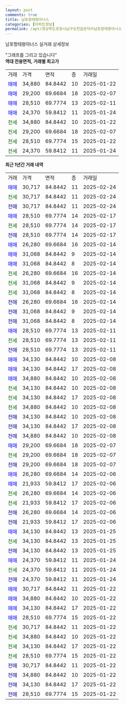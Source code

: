 ```yaml
---
layout: post
comments: true
title: 남포항태왕아너스
categories: [아파트정보]
permalink: /apt/경상북도포항시남구오천읍문덕리남포항태왕아너스
---
```


남포항태왕아너스 실거래 상세정보

<script type="text/javascript">
  google.charts.load('current', {'packages':['line', 'corechart']});
  google.charts.setOnLoadCallback(drawChart);

  function drawChart() {
    var data = new google.visualization.DataTable();
    data.addColumn('date', '거래일');
    data.addColumn('number', "매매");
    data.addColumn('number', "전세");
    data.addColumn('number', "전매");

    data.addRows([[new Date(Date.parse("2025-02-24")), 30717, null, null], [new Date(Date.parse("2025-02-24")), null, 30717, null], [new Date(Date.parse("2025-02-24")), null, null, 30717], [new Date(Date.parse("2025-02-17")), 28510, null, null], [new Date(Date.parse("2025-02-17")), null, 28510, null], [new Date(Date.parse("2025-02-17")), null, null, 28510], [new Date(Date.parse("2025-02-14")), 26280, null, null], [new Date(Date.parse("2025-02-14")), 31068, null, null], [new Date(Date.parse("2025-02-14")), 31068, null, null], [new Date(Date.parse("2025-02-14")), null, 26280, null], [new Date(Date.parse("2025-02-14")), null, 31068, null], [new Date(Date.parse("2025-02-14")), null, 31068, null], [new Date(Date.parse("2025-02-14")), null, null, 26280], [new Date(Date.parse("2025-02-14")), null, null, 31068], [new Date(Date.parse("2025-02-14")), null, null, 31068], [new Date(Date.parse("2025-02-11")), 28510, null, null], [new Date(Date.parse("2025-02-11")), null, 28510, null], [new Date(Date.parse("2025-02-11")), null, null, 28510], [new Date(Date.parse("2025-02-08")), 34130, null, null], [new Date(Date.parse("2025-02-08")), 34130, null, null], [new Date(Date.parse("2025-02-08")), 34880, null, null], [new Date(Date.parse("2025-02-08")), null, 34130, null], [new Date(Date.parse("2025-02-08")), null, 34130, null], [new Date(Date.parse("2025-02-08")), null, 34880, null], [new Date(Date.parse("2025-02-08")), null, null, 34130], [new Date(Date.parse("2025-02-08")), null, null, 34130], [new Date(Date.parse("2025-02-08")), null, null, 34880], [new Date(Date.parse("2025-02-07")), 29200, null, null], [new Date(Date.parse("2025-02-07")), null, 29200, null], [new Date(Date.parse("2025-02-07")), null, null, 29200], [new Date(Date.parse("2025-02-06")), 26280, null, null], [new Date(Date.parse("2025-02-06")), 21933, null, null], [new Date(Date.parse("2025-02-06")), null, 26280, null], [new Date(Date.parse("2025-02-06")), null, 21933, null], [new Date(Date.parse("2025-02-06")), null, null, 26280], [new Date(Date.parse("2025-02-06")), null, null, 21933], [new Date(Date.parse("2025-01-25")), 34130, null, null], [new Date(Date.parse("2025-01-25")), null, 34130, null], [new Date(Date.parse("2025-01-25")), null, null, 34130], [new Date(Date.parse("2025-01-24")), 24370, null, null], [new Date(Date.parse("2025-01-24")), null, 24370, null], [new Date(Date.parse("2025-01-24")), null, null, 24370], [new Date(Date.parse("2025-01-22")), 30717, null, null], [new Date(Date.parse("2025-01-22")), 34880, null, null], [new Date(Date.parse("2025-01-22")), 34130, null, null], [new Date(Date.parse("2025-01-22")), 28510, null, null], [new Date(Date.parse("2025-01-22")), null, 30717, null], [new Date(Date.parse("2025-01-22")), null, 34880, null], [new Date(Date.parse("2025-01-22")), null, 34130, null], [new Date(Date.parse("2025-01-22")), null, 28510, null], [new Date(Date.parse("2025-01-22")), null, null, 30717], [new Date(Date.parse("2025-01-22")), null, null, 34880], [new Date(Date.parse("2025-01-22")), null, null, 34130], [new Date(Date.parse("2025-01-22")), null, null, 28510]]);

    var options = {
      hAxis: {
        format: 'yyyy/MM/dd'
      },    
      lineWidth: 0,
      pointsVisible: true,    
      title: '최근 1년간 유형별 실거래가 분포',
      legend: { position: 'bottom' }
    };

    var formatter = new google.visualization.NumberFormat({pattern:'###,###'} );
    formatter.format(data, 1);
    formatter.format(data, 2);
    
    setTimeout(function() {
        var chart = new google.visualization.LineChart(document.getElementById('columnchart_material'));
        chart.draw(data, (options));
        document.getElementById('loading').style.display = 'none';
    }, 200);
  }
</script>


<div id="loading" style="z-index:20; display: block; margin-left: 0px">"그래프를 그리고 있습니다"</div>
<div id="columnchart_material" style="width: 95%; margin-left: 0px; display: block"></div>
<!-- contents start -->
<b>역대 전용면적, 거래별 최고가</b>
<table class="sortable">
    <tr>
      <td>거래</td>
      <td>가격</td>
      <td>면적</td>
      <td>층</td>
      <td>거래일</td>
    </tr>
        <tr>
          <td><a style="color: blue">매매</a></td>
          <td>34,880</td>
          <td>84.8442</td>
          <td>10</td>
          <td>2025-01-22</td>
        </tr>            <tr>
          <td><a style="color: blue">매매</a></td>
          <td>29,200</td>
          <td>69.6684</td>
          <td>18</td>
          <td>2025-02-07</td>
        </tr>            <tr>
          <td><a style="color: blue">매매</a></td>
          <td>28,510</td>
          <td>69.7774</td>
          <td>13</td>
          <td>2025-02-11</td>
        </tr>            <tr>
          <td><a style="color: blue">매매</a></td>
          <td>24,370</td>
          <td>59.8412</td>
          <td>11</td>
          <td>2025-01-24</td>
        </tr>        
        <tr>
              <td><a style="color: darkgreen">전세</a></td>
              <td>34,880</td>
              <td>84.8442</td>
              <td>10</td>
              <td>2025-01-22</td>
            </tr>            <tr>
              <td><a style="color: darkgreen">전세</a></td>
              <td>29,200</td>
              <td>69.6684</td>
              <td>18</td>
              <td>2025-02-07</td>
            </tr>            <tr>
              <td><a style="color: darkgreen">전세</a></td>
              <td>28,510</td>
              <td>69.7774</td>
              <td>15</td>
              <td>2025-01-22</td>
            </tr>            <tr>
              <td><a style="color: darkgreen">전세</a></td>
              <td>24,370</td>
              <td>59.8412</td>
              <td>11</td>
              <td>2025-01-24</td>
            </tr>        
    
</table>

<b>최근 1년간 거래 내역</b>

<table class="sortable">
    <tr>
      <td>거래</td>
      <td>가격</td>
      <td>면적</td>
      <td>층</td>
      <td>거래일</td>
    </tr>
    <tr>
      <td><a style="color: blue">매매</a></td>
      <td>30,717</td>
      <td>84.8442</td>
      <td>11</td>
      <td>2025-02-24</td>
    </tr>          <tr>
      <td><a style="color: darkgreen">전세</a></td>
      <td>30,717</td>
      <td>84.8442</td>
      <td>11</td>
      <td>2025-02-24</td>
    </tr>          <tr>
      <td><a style="color: darkblue">전매</a></td>
      <td>30,717</td>
      <td>84.8442</td>
      <td>11</td>
      <td>2025-02-24</td>
    </tr>          <tr>
      <td><a style="color: blue">매매</a></td>
      <td>28,510</td>
      <td>69.7774</td>
      <td>14</td>
      <td>2025-02-17</td>
    </tr>          <tr>
      <td><a style="color: darkgreen">전세</a></td>
      <td>28,510</td>
      <td>69.7774</td>
      <td>14</td>
      <td>2025-02-17</td>
    </tr>          <tr>
      <td><a style="color: darkblue">전매</a></td>
      <td>28,510</td>
      <td>69.7774</td>
      <td>14</td>
      <td>2025-02-17</td>
    </tr>          <tr>
      <td><a style="color: blue">매매</a></td>
      <td>26,280</td>
      <td>69.6684</td>
      <td>16</td>
      <td>2025-02-14</td>
    </tr>          <tr>
      <td><a style="color: blue">매매</a></td>
      <td>31,068</td>
      <td>84.8442</td>
      <td>9</td>
      <td>2025-02-14</td>
    </tr>          <tr>
      <td><a style="color: blue">매매</a></td>
      <td>31,068</td>
      <td>84.8442</td>
      <td>8</td>
      <td>2025-02-14</td>
    </tr>          <tr>
      <td><a style="color: darkgreen">전세</a></td>
      <td>26,280</td>
      <td>69.6684</td>
      <td>16</td>
      <td>2025-02-14</td>
    </tr>          <tr>
      <td><a style="color: darkgreen">전세</a></td>
      <td>31,068</td>
      <td>84.8442</td>
      <td>9</td>
      <td>2025-02-14</td>
    </tr>          <tr>
      <td><a style="color: darkgreen">전세</a></td>
      <td>31,068</td>
      <td>84.8442</td>
      <td>8</td>
      <td>2025-02-14</td>
    </tr>          <tr>
      <td><a style="color: darkblue">전매</a></td>
      <td>26,280</td>
      <td>69.6684</td>
      <td>16</td>
      <td>2025-02-14</td>
    </tr>          <tr>
      <td><a style="color: darkblue">전매</a></td>
      <td>31,068</td>
      <td>84.8442</td>
      <td>9</td>
      <td>2025-02-14</td>
    </tr>          <tr>
      <td><a style="color: darkblue">전매</a></td>
      <td>31,068</td>
      <td>84.8442</td>
      <td>8</td>
      <td>2025-02-14</td>
    </tr>          <tr>
      <td><a style="color: blue">매매</a></td>
      <td>28,510</td>
      <td>69.7774</td>
      <td>13</td>
      <td>2025-02-11</td>
    </tr>          <tr>
      <td><a style="color: darkgreen">전세</a></td>
      <td>28,510</td>
      <td>69.7774</td>
      <td>13</td>
      <td>2025-02-11</td>
    </tr>          <tr>
      <td><a style="color: darkblue">전매</a></td>
      <td>28,510</td>
      <td>69.7774</td>
      <td>13</td>
      <td>2025-02-11</td>
    </tr>          <tr>
      <td><a style="color: blue">매매</a></td>
      <td>34,130</td>
      <td>84.8442</td>
      <td>10</td>
      <td>2025-02-08</td>
    </tr>          <tr>
      <td><a style="color: blue">매매</a></td>
      <td>34,130</td>
      <td>84.8442</td>
      <td>17</td>
      <td>2025-02-08</td>
    </tr>          <tr>
      <td><a style="color: blue">매매</a></td>
      <td>34,880</td>
      <td>84.8442</td>
      <td>10</td>
      <td>2025-02-08</td>
    </tr>          <tr>
      <td><a style="color: darkgreen">전세</a></td>
      <td>34,130</td>
      <td>84.8442</td>
      <td>10</td>
      <td>2025-02-08</td>
    </tr>          <tr>
      <td><a style="color: darkgreen">전세</a></td>
      <td>34,130</td>
      <td>84.8442</td>
      <td>17</td>
      <td>2025-02-08</td>
    </tr>          <tr>
      <td><a style="color: darkgreen">전세</a></td>
      <td>34,880</td>
      <td>84.8442</td>
      <td>10</td>
      <td>2025-02-08</td>
    </tr>          <tr>
      <td><a style="color: darkblue">전매</a></td>
      <td>34,130</td>
      <td>84.8442</td>
      <td>10</td>
      <td>2025-02-08</td>
    </tr>          <tr>
      <td><a style="color: darkblue">전매</a></td>
      <td>34,130</td>
      <td>84.8442</td>
      <td>17</td>
      <td>2025-02-08</td>
    </tr>          <tr>
      <td><a style="color: darkblue">전매</a></td>
      <td>34,880</td>
      <td>84.8442</td>
      <td>10</td>
      <td>2025-02-08</td>
    </tr>          <tr>
      <td><a style="color: blue">매매</a></td>
      <td>29,200</td>
      <td>69.6684</td>
      <td>18</td>
      <td>2025-02-07</td>
    </tr>          <tr>
      <td><a style="color: darkgreen">전세</a></td>
      <td>29,200</td>
      <td>69.6684</td>
      <td>18</td>
      <td>2025-02-07</td>
    </tr>          <tr>
      <td><a style="color: darkblue">전매</a></td>
      <td>29,200</td>
      <td>69.6684</td>
      <td>18</td>
      <td>2025-02-07</td>
    </tr>          <tr>
      <td><a style="color: blue">매매</a></td>
      <td>26,280</td>
      <td>69.6684</td>
      <td>14</td>
      <td>2025-02-06</td>
    </tr>          <tr>
      <td><a style="color: blue">매매</a></td>
      <td>21,933</td>
      <td>59.8412</td>
      <td>17</td>
      <td>2025-02-06</td>
    </tr>          <tr>
      <td><a style="color: darkgreen">전세</a></td>
      <td>26,280</td>
      <td>69.6684</td>
      <td>14</td>
      <td>2025-02-06</td>
    </tr>          <tr>
      <td><a style="color: darkgreen">전세</a></td>
      <td>21,933</td>
      <td>59.8412</td>
      <td>17</td>
      <td>2025-02-06</td>
    </tr>          <tr>
      <td><a style="color: darkblue">전매</a></td>
      <td>26,280</td>
      <td>69.6684</td>
      <td>14</td>
      <td>2025-02-06</td>
    </tr>          <tr>
      <td><a style="color: darkblue">전매</a></td>
      <td>21,933</td>
      <td>59.8412</td>
      <td>17</td>
      <td>2025-02-06</td>
    </tr>          <tr>
      <td><a style="color: blue">매매</a></td>
      <td>34,130</td>
      <td>84.8442</td>
      <td>13</td>
      <td>2025-01-25</td>
    </tr>          <tr>
      <td><a style="color: darkgreen">전세</a></td>
      <td>34,130</td>
      <td>84.8442</td>
      <td>13</td>
      <td>2025-01-25</td>
    </tr>          <tr>
      <td><a style="color: darkblue">전매</a></td>
      <td>34,130</td>
      <td>84.8442</td>
      <td>13</td>
      <td>2025-01-25</td>
    </tr>          <tr>
      <td><a style="color: blue">매매</a></td>
      <td>24,370</td>
      <td>59.8412</td>
      <td>11</td>
      <td>2025-01-24</td>
    </tr>          <tr>
      <td><a style="color: darkgreen">전세</a></td>
      <td>24,370</td>
      <td>59.8412</td>
      <td>11</td>
      <td>2025-01-24</td>
    </tr>          <tr>
      <td><a style="color: darkblue">전매</a></td>
      <td>24,370</td>
      <td>59.8412</td>
      <td>11</td>
      <td>2025-01-24</td>
    </tr>          <tr>
      <td><a style="color: blue">매매</a></td>
      <td>30,717</td>
      <td>84.8442</td>
      <td>11</td>
      <td>2025-01-22</td>
    </tr>          <tr>
      <td><a style="color: blue">매매</a></td>
      <td>34,880</td>
      <td>84.8442</td>
      <td>10</td>
      <td>2025-01-22</td>
    </tr>          <tr>
      <td><a style="color: blue">매매</a></td>
      <td>34,130</td>
      <td>84.8442</td>
      <td>17</td>
      <td>2025-01-22</td>
    </tr>          <tr>
      <td><a style="color: blue">매매</a></td>
      <td>28,510</td>
      <td>69.7774</td>
      <td>15</td>
      <td>2025-01-22</td>
    </tr>          <tr>
      <td><a style="color: darkgreen">전세</a></td>
      <td>30,717</td>
      <td>84.8442</td>
      <td>11</td>
      <td>2025-01-22</td>
    </tr>          <tr>
      <td><a style="color: darkgreen">전세</a></td>
      <td>34,880</td>
      <td>84.8442</td>
      <td>10</td>
      <td>2025-01-22</td>
    </tr>          <tr>
      <td><a style="color: darkgreen">전세</a></td>
      <td>34,130</td>
      <td>84.8442</td>
      <td>17</td>
      <td>2025-01-22</td>
    </tr>          <tr>
      <td><a style="color: darkgreen">전세</a></td>
      <td>28,510</td>
      <td>69.7774</td>
      <td>15</td>
      <td>2025-01-22</td>
    </tr>          <tr>
      <td><a style="color: darkblue">전매</a></td>
      <td>30,717</td>
      <td>84.8442</td>
      <td>11</td>
      <td>2025-01-22</td>
    </tr>          <tr>
      <td><a style="color: darkblue">전매</a></td>
      <td>34,880</td>
      <td>84.8442</td>
      <td>10</td>
      <td>2025-01-22</td>
    </tr>          <tr>
      <td><a style="color: darkblue">전매</a></td>
      <td>34,130</td>
      <td>84.8442</td>
      <td>17</td>
      <td>2025-01-22</td>
    </tr>          <tr>
      <td><a style="color: darkblue">전매</a></td>
      <td>28,510</td>
      <td>69.7774</td>
      <td>15</td>
      <td>2025-01-22</td>
    </tr>      </table>
<!-- contents end -->    

